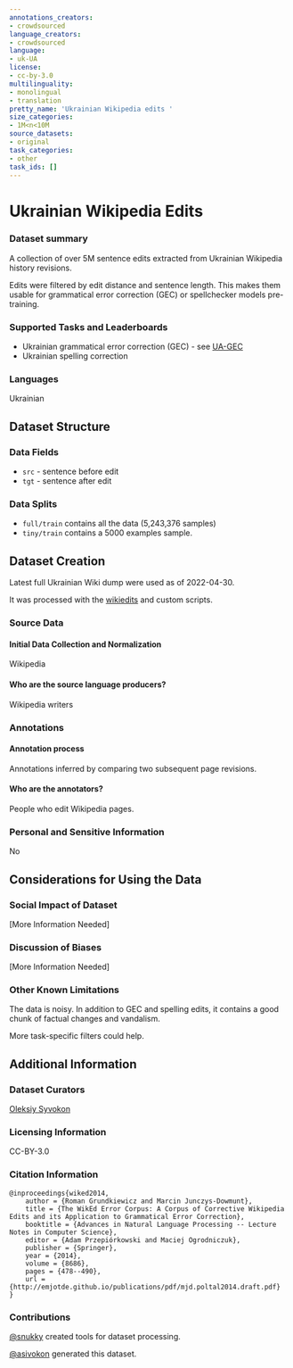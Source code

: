 ```yaml
---
annotations_creators:
- crowdsourced
language_creators:
- crowdsourced
language:
- uk-UA
license:
- cc-by-3.0
multilinguality:
- monolingual
- translation
pretty_name: 'Ukrainian Wikipedia edits '
size_categories:
- 1M<n<10M
source_datasets:
- original
task_categories:
- other
task_ids: []
---
```


# Ukrainian Wikipedia Edits

### Dataset summary

A collection of over 5M sentence edits extracted from Ukrainian Wikipedia history revisions.

Edits were filtered by edit distance and sentence length. This makes them usable for grammatical error correction (GEC) or spellchecker models pre-training.


### Supported Tasks and Leaderboards

* Ukrainian grammatical error correction (GEC) - see [UA-GEC](https://github.com/grammarly/ua-gec)
* Ukrainian spelling correction

### Languages

Ukrainian

## Dataset Structure

### Data Fields

* `src` - sentence before edit
* `tgt` - sentence after edit

### Data Splits

* `full/train` contains all the data (5,243,376 samples)
* `tiny/train` contains a 5000 examples sample.

## Dataset Creation

Latest full Ukrainian Wiki dump were used as of 2022-04-30.

It was processed with the [wikiedits](https://github.com/snukky/wikiedits) and custom scripts.

### Source Data

#### Initial Data Collection and Normalization

Wikipedia

#### Who are the source language producers?

Wikipedia writers

### Annotations

#### Annotation process

Annotations inferred by comparing two subsequent page revisions.

#### Who are the annotators?

People who edit Wikipedia pages.

### Personal and Sensitive Information

No

## Considerations for Using the Data

### Social Impact of Dataset

[More Information Needed]

### Discussion of Biases

[More Information Needed]

### Other Known Limitations

The data is noisy. In addition to GEC and spelling edits, it contains a good chunk of factual changes and vandalism.

More task-specific filters could help.

## Additional Information

### Dataset Curators

[Oleksiy Syvokon](https://github.com/asivokon)

### Licensing Information

CC-BY-3.0

### Citation Information

```
@inproceedings{wiked2014,
    author = {Roman Grundkiewicz and Marcin Junczys-Dowmunt},
    title = {The WikEd Error Corpus: A Corpus of Corrective Wikipedia Edits and its Application to Grammatical Error Correction},
    booktitle = {Advances in Natural Language Processing -- Lecture Notes in Computer Science},
    editor = {Adam Przepiórkowski and Maciej Ogrodniczuk},
    publisher = {Springer},
    year = {2014},
    volume = {8686},
    pages = {478--490},
    url = {http://emjotde.github.io/publications/pdf/mjd.poltal2014.draft.pdf}
}
```

### Contributions

[@snukky](https://github.com/snukky) created tools for dataset processing.

[@asivokon](https://github.com/asivokon) generated this dataset.

